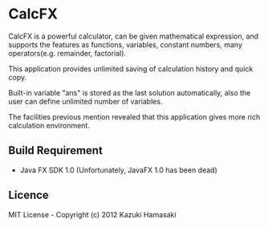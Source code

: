# CalcFX

CalcFX is a powerful calculator, can be given mathematical expression, and supports the features as functions, variables, constant numbers, many operators(e.g. remainder, factorial).

This application provides unlimited saving of calculation history and quick copy.

Built-in variable "ans" is stored as the last solution automatically, also the user can define unlimited number of variables. 

The facilities previous mention revealed that this application gives more rich calculation environment.

## Build Requirement
- Java FX SDK 1.0 (Unfortunately, JavaFX 1.0 has been dead)

## Licence
MIT License - Copyright (c) 2012 Kazuki Hamasaki
